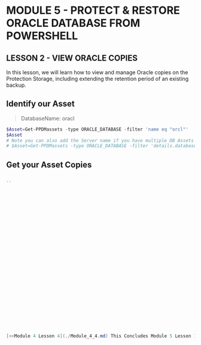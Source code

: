 # MODULE 5 - PROTECT & RESTORE ORACLE DATABASE FROM POWERSHELL

## LESSON 2 - VIEW ORACLE COPIES

In this lesson, we will learn how to view and manage Oracle copies on the Protection Storage, including extending the retention period of an existing backup.

## Identify our Asset

>DatabaseName: oracl

```Powershell
$Asset=Get-PPDMassets -type ORACLE_DATABASE -filter 'name eq "orcl"'
$Asset
# Note you can also add the Server name if you have multiple DB Assets with te same Name...
# $Asset=Get-PPDMassets -type ORACLE_DATABASE -filter 'details.database.clusterName eq "oracle01.demo.local" and name eq "orcl"'
```

## Get your Asset Copies

```Powershell

``




























[<<Module 4 Lesson 4](./Module_4_4.md) This Concludes Module 5 Lesson 1 [Module 5 Lesson 2>>](./Module_5_2.md)
